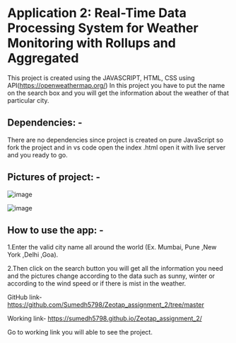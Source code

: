 # Application 2: Real-Time Data Processing System for Weather Monitoring with Rollups and Aggregated

This project is created using the JAVASCRIPT, HTML, CSS using API(https://openweathermap.org/) In this project you have to put the name on the search box and you will get the information about the weather of that particular city. 


## Dependencies: -
There are no dependencies since project is created on pure JavaScript so fork the project and in vs code open the index .html open it with live server and you ready to go.

## Pictures of project: -

 ![image](https://github.com/user-attachments/assets/dc831532-a29b-4d28-b6a9-4c2a3fc3856a)

 
![image](https://github.com/user-attachments/assets/7fbc52a4-1585-4a46-864e-583085c18568)




## How to use the app: -
1.Enter the valid city name all around the world (Ex.  Mumbai, Pune ,New York ,Delhi ,Goa).

2.Then click on the search button you will get all the information you need and the pictures change according to the data such as sunny, winter or according to the wind speed or if there is mist in the weather.

GitHub link- https://github.com/Sumedh5798/Zeotap_assignment_2/tree/master

Working link- https://sumedh5798.github.io/Zeotap_assignment_2/

Go to working link you will able to see the project.


